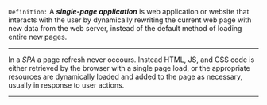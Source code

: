 `Definition:`
A _**single-page application**_ is web application or website that interacts with the user by dynamically rewriting the current web page with new data from the web server, instead of the default method of loading entire new pages. 

--- 
In a _SPA_ a page refresh never occours. Instead HTML, JS, and CSS code is either retrieved by the browser with a single page load, or the appropriate resources are dynamically loaded and added to the page as necessary, usually in response to user actions.

--- 

